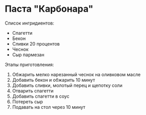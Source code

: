 # Паста "Карбонара"

Список ингридиентов:

- Спагетти
- Бекон
- Сливки 20 процентов
- Чеснок
- Сыр пармезан
    
Этапы приготовления:
1. Обжарить мелко нарезанный чеснок на оливковом масле
2. Добавить бекон и обжарить 10 минут
3. Добавить сливки, молотый перец и щепотку соли
4. Отварить спагетти
5. Добавить спагетти в соус
6. Потереть сыр
7. Подавать на стол через 10 минут

